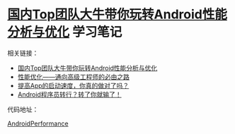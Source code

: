 # [国内Top团队大牛带你玩转Android性能分析与优化](https://coding.imooc.com/class/308.html) 学习笔记

相关链接：

- [国内Top团队大牛带你玩转Android性能分析与优化](https://coding.imooc.com/class/308.html)
- [性能优化——通向高级工程师的必由之路](https://www.imooc.com/article/271497)
- [提高App的启动速度，你真的做对了吗？](https://www.imooc.com/article/281841)
- [Android程序员转行？转了你就输了！](https://www.imooc.com/article/283403)

代码地址：

[AndroidPerformance](../../00-Code/Android/AndroidPerformance/README.md)
